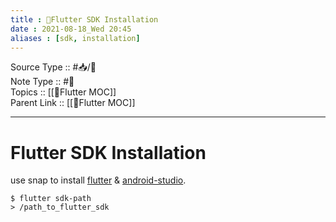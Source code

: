 ```yaml
---
title : 🍃Flutter SDK Installation
date : 2021-08-18_Wed 20:45
aliases : [sdk, installation]
---
```

Source Type :: #📥/💭  <br>
Note Type :: #📝 <br>
Topics :: [[🍃Flutter MOC]]<br>
Parent Link :: [[🍃Flutter MOC]]<br>

---
# Flutter SDK Installation

use snap to install [flutter](https://flutter.dev/docs/get-started/install/linux) & [android-studio](https://snapcraft.io/android-studio).

```shell
$ flutter sdk-path
> /path_to_flutter_sdk
```